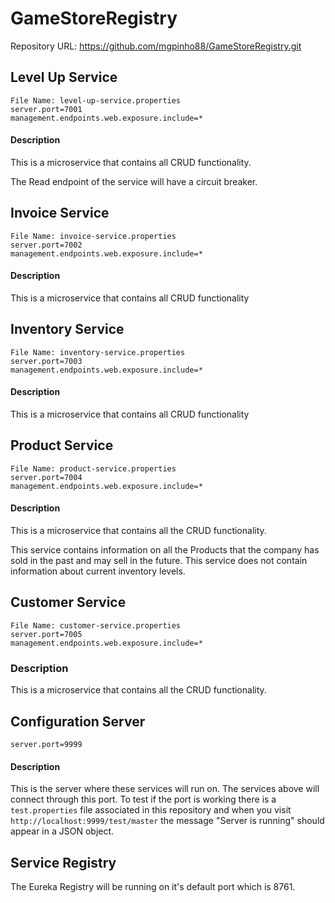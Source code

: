 # GameStoreRegistry

Repository URL: https://github.com/mgpinho88/GameStoreRegistry.git

## Level Up Service
```
File Name: level-up-service.properties
server.port=7001
management.endpoints.web.exposure.include=*
```

#### Description
This is a microservice that contains all CRUD functionality.

The Read endpoint of the service will have a circuit breaker.

## Invoice Service
```
File Name: invoice-service.properties
server.port=7002
management.endpoints.web.exposure.include=*
```

#### Description
This is a microservice that contains all CRUD functionality

## Inventory Service
```
File Name: inventory-service.properties
server.port=7003
management.endpoints.web.exposure.include=*
```

#### Description
This is a microservice that contains all CRUD functionality

## Product Service
```
File Name: product-service.properties
server.port=7004
management.endpoints.web.exposure.include=*
```

#### Description
This is a microservice that contains all the CRUD functionality.

This service contains information on all the Products that the company has sold in the past and may sell in the future. This service does not contain information about current inventory levels.

## Customer Service
```
File Name: customer-service.properties
server.port=7005
management.endpoints.web.exposure.include=*
```

### Description
This is a microservice that contains all the CRUD functionality.

## Configuration Server
```
server.port=9999
```

#### Description
This is the server where these services will run on. The services above will connect through this port. To test if the port is working there is a `test.properties` file associated in this repository and when you visit `http://localhost:9999/test/master` the message "Server is running" should appear in a JSON object.

## Service Registry
The Eureka Registry will be running on it's default port which is 8761.
